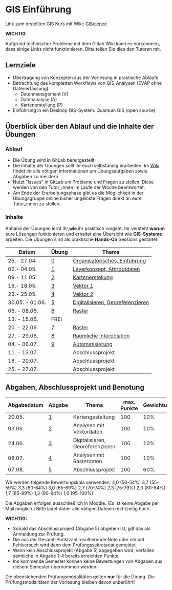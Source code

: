 # GIS Einführung

Link zum erstellten GIS Kurs mit Wiki: [GIScience](https://courses.gistools.geog.uni-heidelberg.de/giscience/gis-einfuehrung)

**WICHTIG**

Aufgrund technischer Probleme mit dem Gitlab Wiki kann es vorkommen, dass einige Links nicht funktionieren.
Bitte teilen Sie dies den Tutoren mit.

## Lernziele
* Übertragung von Konzepten aus der Vorlesung in praktische Abläufe
* Betrachtung des kompletten Workflows von GIS-Analysen (EVAP ohne Datenerfassung)
  * Datenmanagement (V)
  * Datenanalyse (A)
  * Kartenerstellung (P)
* Einführung in ein Desktop GIS-System: Quantum GIS (open source)


## Überblick über den Ablauf und die Inhalte der Übungen
### Ablauf
* Die Übung wird in GitLab bereitgestellt.
* Die Inhalte der Übungen sollt ihr euch selbständig erarbeiten. Im [Wiki](https://courses.gistools.geog.uni-heidelberg.de/giscience/gis-einfuehrung/wikis/home-) findet ihr alle nötigen Informationen um Übungsaufgaben sowie Abgaben zu meistern.
* Nutzt "Issues" in GitLab um Probleme und Fragen zu stellen. Diese werden von den Tutor_innen im Laufe der Woche beantwortet.
* Am Ende der Erarbeitungsphase gibt es die Möglichkeit in der Übungsgruppe online bisher ungelöste Fragen direkt an eure Tutor_innen zu stellen.

### Inhalte
Anhand der Übungen lernt ihr,**wie** ihr praktisch vorgeht. Ihr versteht **warum** eure Lösungen funkionieren und erhaltet eine Übersicht wie **GIS-Systeme** arbeiten. Die Übungen sind als praktische **Hands-On** Sessions gestaltet.

| Datum         | Übung 	| Thema 	|
|------------   |-------	|-------	|
| 25.- 27.04.   | [0](https://courses.gistools.geog.uni-heidelberg.de/giscience/gis-einfuehrung/tree/master/exercise_0)  | [Organisatorisches, Einführung](https://courses.gistools.geog.uni-heidelberg.de/giscience/gis-einfuehrung/wikis/home#exercise-0)
| 02.- 04.05.    | [1](https://courses.gistools.geog.uni-heidelberg.de/giscience/gis-einfuehrung/tree/master/exercise_01) | [Layerkonzept, Attributdaten](https://courses.gistools.geog.uni-heidelberg.de/giscience/gis-einfuehrung/wikis/home#exercise-01)	|
| 09.- 11.05. 	  | [2](https://courses.gistools.geog.uni-heidelberg.de/giscience/gis-einfuehrung/tree/master/exercise_02) | [Kartenerstellung](https://courses.gistools.geog.uni-heidelberg.de/giscience/gis-einfuehrung/wikis/home#exercise-2) |
| 16.- 18.05.    | [3](https://courses.gistools.geog.uni-heidelberg.de/giscience/gis-einfuehrung/tree/master/exercise_03) | [Vektor 1](https://courses.gistools.geog.uni-heidelberg.de/giscience/gis-einfuehrung/wikis/home#exercise-3) |
| 23.- 25.05.    | [4](https://courses.gistools.geog.uni-heidelberg.de/giscience/gis-einfuehrung/tree/master/exercise_04) | [Vektor 2](https://courses.gistools.geog.uni-heidelberg.de/giscience/gis-einfuehrung/wikis/home#exercise-4) |
| 30.05. - 01.06.    | [5](https://courses.gistools.geog.uni-heidelberg.de/giscience/gis-einfuehrung/tree/master/exercise_05) | [Digitalisieren, Georeferenzieren](https://courses.gistools.geog.uni-heidelberg.de/giscience/gis-einfuehrung/wikis/home#exercise-5)  	| - |
| 06. - 08.06. | [6](https://courses.gistools.geog.uni-heidelberg.de/giscience/gis-einfuehrung/tree/master/exercise_06) | [Raster](https://courses.gistools.geog.uni-heidelberg.de/giscience/gis-einfuehrung/wikis/home#exercise-6)
| 13. - 15.06.   	| FREI |       |
| 20. - 22.06.   	| [7](https://courses.gistools.geog.uni-heidelberg.de/giscience/gis-einfuehrung/tree/master/exercise_07) | [Raster](https://courses.gistools.geog.uni-heidelberg.de/giscience/gis-einfuehrung/wikis/home#exercise-7) |
| 27. - 29.06.   	| [8](https://courses.gistools.geog.uni-heidelberg.de/giscience/gis-einfuehrung/tree/master/exercise_08) | [Räumliche Interpolation](https://courses.gistools.geog.uni-heidelberg.de/giscience/gis-einfuehrung/wikis/home#exercise-8) |
| 04. - 06.07.  	| [9](https://courses.gistools.geog.uni-heidelberg.de/giscience/gis-einfuehrung/tree/master/exercise_09)   | [Automatisierung](https://courses.gistools.geog.uni-heidelberg.de/giscience/gis-einfuehrung/wikis/home#exercise-9)	|
| 11. - 13.07. 	  |       	| Abschlussprojekt  |
| 18. - 20.07.   	|       	| Abschlussprojekt 	|
| 25. - 27.07.   	|       	| Abschlussprojekt	|


## Abgaben, Abschlussprojekt und Benotung
| Abgabedatum | Abgabe 	| Thema 	                          | max. Punkte | Gewichtung |
|------------	|-------	|-------	                          |-------     	|-------	   |
| 20.05.     	| [1](https://courses.gistools.geog.uni-heidelberg.de/giscience/gis-einfuehrung/-/tree/master/abgabe_01)     	| Kartengestaltung                  | 100         | 10%        |
| 03.06.     	| [2](https://courses.gistools.geog.uni-heidelberg.de/giscience/gis-einfuehrung/-/tree/master/abgabe_02)     	| Analysen mit Vektordaten         	| 100         | 10%        |
| 24.06.     	| [3](https://courses.gistools.geog.uni-heidelberg.de/giscience/gis-einfuehrung/-/tree/master/abgabe_03)     	| Digitalisieren, Georeferenzieren  | 100         | 10%        |
| 08.07.    	| [4](https://courses.gistools.geog.uni-heidelberg.de/giscience/gis-einfuehrung/-/tree/master/abgabe_04)     	| Analysen mit Rasterdaten    	    | 100         | 10%        |
| 07.08. 	    | [5](https://courses.gistools.geog.uni-heidelberg.de/giscience/gis-einfuehrung/tree/master/abgabe_05_abschlussaufgabe)     	| Abschlussprojekt                 	| 100         | 60%        |

Wir werden folgende Bewertungskala verwenden:
4,0 (50-54%) 3,7 (55-59%) 3,3 (60-64%) 3,0 (65-69%) 2,7 (70-74%) 2,3 (75-79%) 2,0 (80-84%) 1,7 (85-89%) 1,3 (90-94%) 1,0 (95-100%)

Die Abgaben erfolgen ausschließlich in Moodle. (Es ist keine Abgabe per Mail möglich.) Bitte ladet daher alle nötigen Dateien rechtzeitig hoch.

**WICHTIG:**
* Sobald das Abschlussprojekt (Abgabe 5) abgeben ist, gilt das als Anmeldung zur Prüfung.
* Die aus der Gesamt-Punktzahl resultierende Note oder ein pot. Fehlversuch wird dann dem Prüfungssekretariat gemeldet.
* Wenn kein Abschlussprojekt (Abgabe 5) abgegeben wird, verfallen sämtliche in Abgabe 1-4 bereits erreichten Punkte.
* Ins kommende Semester können keine Bewertungen von Abgaben aus diesem Semester übernommen werden.

Die obenstehenden Prüfungsmodalitäten gelten **nur** für die Übung. Die Prüfungsmodalitäten der Vorlesung bleiben davon unberührt!
